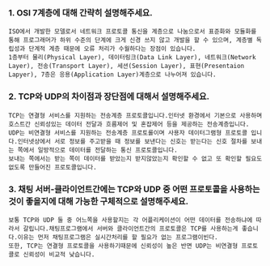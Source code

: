 ### 1. OSI 7계층에 대해 간략히 설명해주세요.

```
ISO에서 개발한 모델로서 네트워크 프로토콜 통신을 계층으로 나눔으로서 표준화와 모듈화를 통해 프로그래머가 하위 수준의 단계에 크게 신경 쓰지 않고 개발을 할 수 있으며, 계층별 독립성과 단계적 계층 때문에 오류 처리가 수월하다는 장점이 있습니다. 
1층부터 물리(Physical Layer), 데이터링크(Data Link Layer), 네트워크(Network Layer), 전송(Transport Layer), 세션(Session Layer), 표현(Presentaion Lapyer), 7층은 응용(Application Layer)계층으로 나누어져 있습니다.
```

### 2. TCP와 UDP의 차이점과 장단점에 대해서 설명해주세요.

```
TCP는 연결형 서비스를 지원하는 전송계층 프로토콜입니다.인터넷 환경에서 기본으로 사용하며 호스트간 신뢰성있는 데이터 전달과 흐름제어 및 혼잡제어 등을 제공하는 전송계층입니다.
UDP는 비연결형 서비스를 지원하는 전송계층 프로토롤이며 사용자 데이터그램형 프로토콜 입니다.인터넷상에서 서로 정보를 주고받을 때 정보를 보낸다는 신호는 받는다는 신호 절차를 보내는 쪽에서 일방적으로 데이터를 전달하는 통신 프로토콜입니다.
보내는 쪽에서는 받는 쪽이 데이터를 받았는지 받지않았는지 확인할 수 없고 또 확인할 필요도 없도록 만들어진 프로토콜입니다.
```

### 3. 채팅 서버-클라이언트간에는 TCP와 UDP 중 어떤 프로토콜을 사용하는 것이 좋을지에 대해 가능한 구체적으로 설명해주세요.

```
보통 TCP와 UDP 둘 중 어느쪽을 사용할지는 각 어플리케이션이 어떤 데이터를 전송하냐에 따라서 갈립니다.채팅프로그램에서 서버와 클라이언트간의 프로토콜은 TCP를 사용하는게 좋습니다.이유는 먼저 채팅프로그램은 실시간처리를 할 필요가 없는 프로그램이빈다.
또한, TCP는 연결형 프로토콜을 사용하기때문에 신뢰성이 높은 반면 UDP는 비연결형 프로토콜로 신뢰성이 비교적 낮습니다.
```

